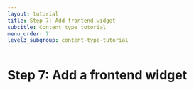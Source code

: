 ```yaml
---
layout: tutorial
title: Step 7: Add frontend widget
subtitle: Content type tutorial
menu_order: 7
level3_subgroup: content-type-tutorial
---
```


# Step 7: Add a frontend widget
